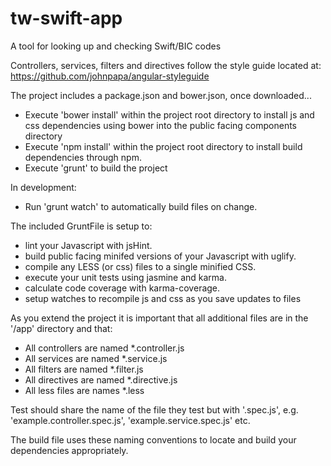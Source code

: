 # tw-swift-app
A tool for looking up and checking Swift/BIC codes

Controllers, services, filters and directives follow the style guide located at:
https://github.com/johnpapa/angular-styleguide

The project includes a package.json and bower.json, once downloaded...
* Execute 'bower install' within the project root directory to install js and css dependencies using bower into the public facing components directory
* Execute 'npm install' within the project root directory to install build dependencies through npm.
* Execute 'grunt' to build the project

In development:
* Run 'grunt watch' to automatically build files on change.

The included GruntFile is setup to:
* lint your Javascript with jsHint.
* build public facing minifed versions of your Javascript with uglify.
* compile any LESS (or css) files to a single minified CSS.
* execute your unit tests using jasmine and karma.
* calculate code coverage with karma-coverage.
* setup watches to recompile js and css as you save updates to files

As you extend the project it is important that all additional files are in the '/app' directory and that:
* All controllers are named *.controller.js
* All services are named *.service.js
* All filters are named *.filter.js
* All directives are named *.directive.js
* All less files are names *.less

Test should share the name of the file they test but with '.spec.js', e.g. 'example.controller.spec.js', 'example.service.spec.js' etc.

The build file uses these naming conventions to locate and build your dependencies appropriately.
